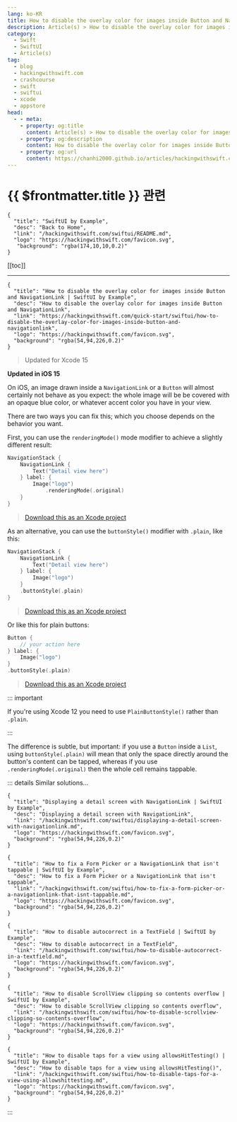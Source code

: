 ```yaml
---
lang: ko-KR
title: How to disable the overlay color for images inside Button and NavigationLink
description: Article(s) > How to disable the overlay color for images inside Button and NavigationLink
category:
  - Swift
  - SwiftUI
  - Article(s)
tag: 
  - blog
  - hackingwithswift.com
  - crashcourse
  - swift
  - swiftui
  - xcode
  - appstore
head:
  - - meta:
    - property: og:title
      content: Article(s) > How to disable the overlay color for images inside Button and NavigationLink
    - property: og:description
      content: How to disable the overlay color for images inside Button and NavigationLink
    - property: og:url
      content: https://chanhi2000.github.io/articles/hackingwithswift.com/swiftui/how-to-disable-the-overlay-color-for-images-inside-button-and-navigationlink.html
---
```


# {{ $frontmatter.title }} 관련

```component VPCard
{
  "title": "SwiftUI by Example",
  "desc": "Back to Home",
  "link": "/hackingwithswift.com/swiftui/README.md",
  "logo": "https://hackingwithswift.com/favicon.svg",
   "background": "rgba(174,10,10,0.2)"
}
```

[[toc]]

---

```component VPCard
{
  "title": "How to disable the overlay color for images inside Button and NavigationLink | SwiftUI by Example",
  "desc": "How to disable the overlay color for images inside Button and NavigationLink",
  "link": "https://hackingwithswift.com/quick-start/swiftui/how-to-disable-the-overlay-color-for-images-inside-button-and-navigationlink",
  "logo": "https://hackingwithswift.com/favicon.svg",
  "background": "rgba(54,94,226,0.2)"
}
```

> Updated for Xcode 15

**Updated in iOS 15**

On iOS, an image drawn inside a `NavigationLink` or a `Button` will almost certainly not behave as you expect: the whole image will be be covered with an opaque blue color, or whatever accent color you have in your view.

There are two ways you can fix this; which you choose depends on the behavior you want.

First, you can use the `renderingMode()` mode modifier to achieve a slightly different result:

```swift
NavigationStack {
    NavigationLink {
        Text("Detail view here")
    } label: {
        Image("logo")
            .renderingMode(.original)
    }
}
```

> [<FontIcon icon="fas fa-file-zipper"/>Download this as an Xcode project](https://hackingwithswift.com/files/projects/swiftui/how-to-disable-the-overlay-color-for-images-inside-button-and-navigationlink-1.zip)

<VidStack src="https://hackingwithswift.com/img/books/quick-start/swiftui/how-to-disable-the-overlay-color-for-images-inside-button-and-navigationlink-1~dark.mp4 "/>

As an alternative, you can use the `buttonStyle()` modifier with `.plain`, like this:

```swift
NavigationStack {
    NavigationLink {
        Text("Detail view here")
    } label: {
        Image("logo")
    }
    .buttonStyle(.plain)
}
```

> [<FontIcon icon="fas fa-file-zipper"/>Download this as an Xcode project](https://hackingwithswift.com/files/projects/swiftui/how-to-disable-the-overlay-color-for-images-inside-button-and-navigationlink-2.zip)

Or like this for plain buttons:

```swift
Button {
    // your action here
} label: {
    Image("logo")
}
.buttonStyle(.plain)
```

> [<FontIcon icon="fas fa-file-zipper"/>Download this as an Xcode project](https://hackingwithswift.com/files/projects/swiftui/how-to-disable-the-overlay-color-for-images-inside-button-and-navigationlink-3.zip)

::: important

If you're using Xcode 12 you need to use `PlainButtonStyle()` rather than `.plain`.

:::

The difference is subtle, but important: if you use a `Button` inside a `List`, using `buttonStyle(.plain)` will mean that only the space directly around the button's content can be tapped, whereas if you use `.renderingMode(.original)` then the whole cell remains tappable.

::: details Similar solutions…

```component VPCard
{
  "title": "Displaying a detail screen with NavigationLink | SwiftUI by Example",
  "desc": "Displaying a detail screen with NavigationLink",
  "link": "/hackingwithswift.com/swiftui/displaying-a-detail-screen-with-navigationlink.md",
  "logo": "https://hackingwithswift.com/favicon.svg",
  "background": "rgba(54,94,226,0.2)"
}
```

```component VPCard  
{
  "title": "How to fix a Form Picker or a NavigationLink that isn't tappable | SwiftUI by Example",
  "desc": "How to fix a Form Picker or a NavigationLink that isn't tappable",
  "link": "/hackingwithswift.com/swiftui/how-to-fix-a-form-picker-or-a-navigationlink-that-isnt-tappable.md",
  "logo": "https://hackingwithswift.com/favicon.svg",
  "background": "rgba(54,94,226,0.2)"
}
```

```component VPCard
{
  "title": "How to disable autocorrect in a TextField | SwiftUI by Example",
  "desc": "How to disable autocorrect in a TextField",
  "link": "/hackingwithswift.com/swiftui/how-to-disable-autocorrect-in-a-textfield.md",
  "logo": "https://hackingwithswift.com/favicon.svg",
  "background": "rgba(54,94,226,0.2)"
}
```

```component VPCard
{
  "title": "How to disable ScrollView clipping so contents overflow | SwiftUI by Example",
  "desc": "How to disable ScrollView clipping so contents overflow",
  "link": "/hackingwithswift.com/swiftui/how-to-disable-scrollview-clipping-so-contents-overflow",
  "logo": "https://hackingwithswift.com/favicon.svg",
  "background": "rgba(54,94,226,0.2)"
}
```

```component VPCard
{
  "title": "How to disable taps for a view using allowsHitTesting() | SwiftUI by Example",
  "desc": "How to disable taps for a view using allowsHitTesting()",
  "link": "/hackingwithswift.com/swiftui/how-to-disable-taps-for-a-view-using-allowshittesting.md",
  "logo": "https://hackingwithswift.com/favicon.svg",
  "background": "rgba(54,94,226,0.2)"
}
```

:::

